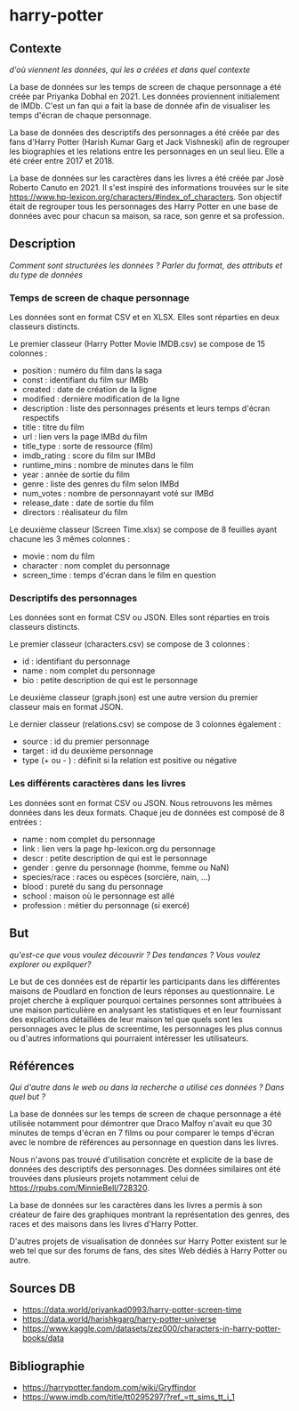 # harry-potter
## Contexte
*d'où viennent les données, qui les a créées et dans quel contexte*

La base de données sur les temps de screen de chaque personnage a été créée par Priyanka Dobhal en 2021. Les données proviennent initialement de IMDb. C'est un fan qui a fait la base de donnée afin de visualiser les temps d'écran de chaque personnage.

La base de données des descriptifs des personnages a été créée par des fans d'Harry Potter (Harish Kumar Garg et Jack Vishneski) afin de regrouper les biographies et les relations entre les personnages en un seul lieu. Elle a été créer entre 2017 et 2018.

La base de données sur les caractères dans les livres a été créée par Josè Roberto Canuto en 2021. Il s'est inspiré des informations trouvées sur le site https://www.hp-lexicon.org/characters/#index_of_characters.
Son objectif était de regrouper tous les personnages des Harry Potter en une base de données avec pour chacun sa maison, sa race, son genre et sa profession.

## Description
*Comment sont structurées les données ? Parler du format, des attributs et du type de données*
### Temps de screen de chaque personnage
Les données sont en format CSV et en XLSX. Elles sont réparties en deux classeurs distincts.

Le premier classeur (Harry Potter Movie IMDB.csv) se compose de 15 colonnes :
- position : numéro du film dans la saga
- const : identifiant du film sur IMBb
- created : date de création de la ligne
- modified : dernière modification de la ligne
- description : liste des personnages présents et leurs temps d'écran respectifs
- title : titre du film
- url : lien vers la page IMBd du film
- title_type : sorte de ressource (film)
- imdb_rating : score du film sur IMBd
- runtime_mins : nombre de minutes dans le film
- year : année de sortie du film
- genre : liste des genres du film selon IMBd
- num_votes : nombre de personnayant voté sur IMBd
- release_date : date de sortie du film
- directors : réalisateur du film

Le deuxième classeur (Screen Time.xlsx) se compose de 8 feuilles ayant chacune les 3 mêmes colonnes :
- movie : nom du film
- character : nom complet du personnage
- screen_time : temps d'écran dans le film en question

### Descriptifs des personnages
Les données sont en format CSV ou JSON. Elles sont réparties en trois classeurs distincts.

Le premier classeur (characters.csv) se compose de 3 colonnes :
- id : identifiant du personnage
- name : nom complet du personnage
- bio : petite description de qui est le personnage

Le deuxième classeur (graph.json) est une autre version du premier classeur mais en format JSON.

Le dernier classeur (relations.csv) se compose de 3 colonnes également :
- source : id du premier personnage
- target : id du deuxième personnage
- type (+ ou - ) : définit si la relation est positive ou négative

### Les différents caractères dans les livres
Les données sont en format CSV ou JSON. Nous retrouvons les mêmes données dans les deux formats. Chaque jeu de données est composé de 8 entrées :
- name : nom complet du personnage
- link : lien vers la page hp-lexicon.org du personnage
- descr : petite description de qui est le personnage
- gender : genre du personnage (homme, femme ou NaN)
- species/race : races ou espèces (sorcière, nain, ...)
- blood : pureté du sang du personnage
- school : maison où le personnage est allé
- profession : métier du personnage (si exercé)


## But
*qu'est-ce que vous voulez découvrir ? Des tendances ? Vous voulez explorer ou expliquer?*

Le but de ces données est de répartir les participants dans les différentes maisons de Poudlard en fonction de leurs réponses au questionnaire. 
Le projet cherche à expliquer pourquoi certaines personnes sont attribuées à une maison particulière en analysant les statistiques et en leur fournissant des explications détaillées de leur maison tel que quels sont les personnages avec le plus de screentime, les personnages les plus connus ou d'autres informations qui pourraient intéresser les utilisateurs.

## Références
*Qui d'autre dans le web ou dans la recherche a utilisé ces données ? Dans quel but ?*

La base de données sur les temps de screen de chaque personnage a été utilisée notamment pour démontrer que Draco Malfoy n'avait eu que 30 minutes de temps d'écran en 7 films ou pour comparer le temps d'écran avec le nombre de références au personnage en question dans les livres.

Nous n'avons pas trouvé d'utilisation concrète et explicite de la base de données des descriptifs des personnages. Des données similaires ont été trouvées dans plusieurs projets notamment celui de https://rpubs.com/MinnieBell/728320.

La base de données sur les caractères dans les livres a permis à son créateur de faire des graphiques montrant la représentation des genres, des races et des maisons dans les livres d'Harry Potter.

D'autres projets de visualisation de données sur Harry Potter existent sur le web tel que sur des forums de fans, des sites Web dédiés à Harry Potter ou autre.

## Sources DB
- https://data.world/priyankad0993/harry-potter-screen-time
- https://data.world/harishkgarg/harry-potter-universe
- https://www.kaggle.com/datasets/zez000/characters-in-harry-potter-books/data

## Bibliographie
- https://harrypotter.fandom.com/wiki/Gryffindor
- https://www.imdb.com/title/tt0295297/?ref_=tt_sims_tt_i_1

